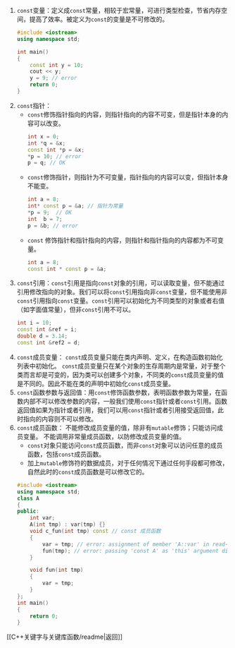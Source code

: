 1. `const`变量：定义成`const`常量，相较于宏常量，可进行类型检查，节省内存空间，提高了效率。被定义为`const`的变量是不可修改的。
	```cpp
	#include <iostream>
	using namespace std;
	
	int main()
	{
	    const int y = 10;
	    cout << y;
	    y = 9; // error
	    return 0;
	}
	```
2. `const`指针：
	- `const`修饰指针指向的内容，则指针指向的内容不可变，但是指针本身的内容可以改变。
		```cpp
		int x = 0;
		int *q = &x;
		const int *p = &x;
		*p = 10; // error
		p = q; // OK
		```
	- `const`修饰指针，则指针为不可变量，指针指向的内容可以变，但指针本身不能变。
		```cpp
		int a = 8;
		int* const p = &a; // 指针为常量
		*p = 9;  // OK
		int  b = 7;
		p = &b; // error
		```
	- `const` 修饰指针和指针指向的内容，则指针和指针指向的内容都为不可变量。
		```cpp
		int a = 8;
		const int * const p = &a;
		```
3. `const`引用：`const`引用是指向`const`对象的引用，可以读取变量，但不能通过引用修改指向的对象。我们可以将`const`引用指向非`const`变量，但不能使用非`const`引用指向`const`变量。`const`引用可以初始化为不同类型的对象或者右值（如字面值常量），但非`const`引用不可以。
	```cpp
	int i = 10;
	const int &ref = i;
	double d = 3.14;
	const int &ref2 = d;
	```
4. `const`成员变量：
	`const`成员变量只能在类内声明、定义，在构造函数初始化列表中初始化。
	`const`成员变量只在某个对象的生存周期内是常量，对于整个类而言却是可变的，因为类可以创建多个对象，不同类的`const`成员变量的值是不同的。因此不能在类的声明中初始化`const`成员变量。
5. `const`函数参数与返回值：用`const`修饰函数参数，表明函数参数为常量，在函数内部不可以修改参数的内容，一般我们使用`const`指针或者`const`引用。函数返回值如果为指针或者引用，我们可以用`const`指针或者引用接受返回值，此时指向的内容则不可以修改。
6. `const`成员函数：
	不能修改成员变量的值，除非有`mutable`修饰；只能访问成员变量。
	不能调用非常量成员函数，以防修改成员变量的值。
	- `const`对象只能访问`const`成员函数，而非`const`对象可以访问任意的成员函数，包括`const`成员函数。
	- 加上`mutable`修饰符的数据成员，对于任何情况下通过任何手段都可修改，自然此时的`const`成员函数是可以修改它的。
	```cpp
	#include <iostream>
	using namespace std;
	class A
	{
	public:
		int var;
		A(int tmp) : var(tmp) {}
		void c_fun(int tmp) const // const 成员函数
		{
			var = tmp; // error: assignment of member 'A::var' in read-only object. 在 const 成员函数中，不能修改任何类成员变量。		
			fun(tmp); // error: passing 'const A' as 'this' argument discards qualifiers. const 成员函数不能调用非 const 成员函数，因为非 const 成员函数可能会修改成员变量。
		}
	
		void fun(int tmp)
		{
			var = tmp;
		}
	};
	int main()
	{
	    return 0;
	}
	```

[[C++关键字与关键库函数/readme|返回]]
